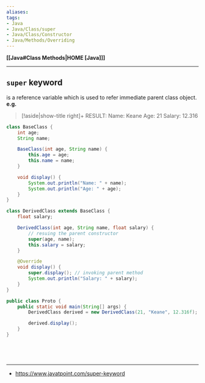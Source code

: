 ```yaml
---
aliases:
tags:
- Java
- Java/Class/super
- Java/Class/Constructor
- Java/Methods/Overriding
---
```

**[[Java#Class Methods|HOME [Java]]]**

---
## `super` keyword
is a reference variable which is used to refer immediate parent class object.
**e.g.**
>[!aside|show-title right]+ RESULT:
> Name: Keane
> Age: 21
> Salary: 12.316

```java
class BaseClass {
    int age;
    String name;

    BaseClass(int age, String name) {
        this.age = age;
        this.name = name;
    }

    void display() {
        System.out.println("Name: " + name);
        System.out.println("Age: " + age);
    }
}

class DerivedClass extends BaseClass {
    float salary;

    DerivedClass(int age, String name, float salary) {
        // resuing the parent constructor
        super(age, name);
        this.salary = salary;
    }

    @Override
    void display() {
        super.display(); // invoking parent method
        System.out.println("Salary: " + salary);
    }
}

public class Proto {
    public static void main(String[] args) {
        DerivedClass derived = new DerivedClass(21, "Keane", 12.316f);

        derived.display();
    }
}
```

<br>

# 
---
- https://www.javatpoint.com/super-keyword